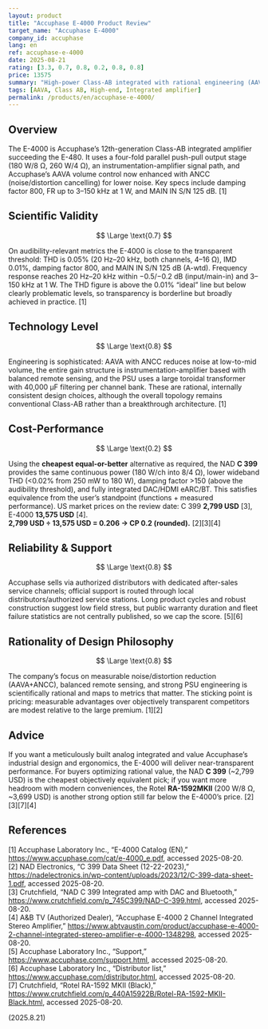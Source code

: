 ```yaml
---
layout: product
title: "Accuphase E-4000 Product Review"
target_name: "Accuphase E-4000"
company_id: accuphase
lang: en
ref: accuphase-e-4000
date: 2025-08-21
rating: [3.3, 0.7, 0.8, 0.2, 0.8, 0.8]
price: 13575
summary: "High-power Class-AB integrated with rational engineering (AAVA + ANCC) but poor price-to-performance versus objectively equivalent alternatives"
tags: [AAVA, Class AB, High-end, Integrated amplifier]
permalink: /products/en/accuphase-e-4000/
---
```

## Overview

The E-4000 is Accuphase’s 12th-generation Class-AB integrated amplifier succeeding the E-480. It uses a four-fold parallel push-pull output stage (180 W/8 Ω, 260 W/4 Ω), an instrumentation-amplifier signal path, and Accuphase’s AAVA volume control now enhanced with ANCC (noise/distortion cancelling) for lower noise. Key specs include damping factor 800, FR up to 3–150 kHz at 1 W, and MAIN IN S/N 125 dB. [1]

## Scientific Validity

$$ \Large \text{0.7} $$

On audibility-relevant metrics the E-4000 is close to the transparent threshold: THD is 0.05% (20 Hz–20 kHz, both channels, 4–16 Ω), IMD 0.01%, damping factor 800, and MAIN IN S/N 125 dB (A-wtd). Frequency response reaches 20 Hz–20 kHz within −0.5/−0.2 dB (input/main-in) and 3–150 kHz at 1 W. The THD figure is above the 0.01% “ideal” line but below clearly problematic levels, so transparency is borderline but broadly achieved in practice. [1]

## Technology Level

$$ \Large \text{0.8} $$

Engineering is sophisticated: AAVA with ANCC reduces noise at low-to-mid volume, the entire gain structure is instrumentation-amplifier based with balanced remote sensing, and the PSU uses a large toroidal transformer with 40,000 μF filtering per channel bank. These are rational, internally consistent design choices, although the overall topology remains conventional Class-AB rather than a breakthrough architecture. [1]

## Cost-Performance

$$ \Large \text{0.2} $$

Using the **cheapest equal-or-better** alternative as required, the NAD **C 399** provides the same continuous power (180 W/ch into 8/4 Ω), lower wideband THD (<0.02% from 250 mW to 180 W), damping factor >150 (above the audibility threshold), and fully integrated DAC/HDMI eARC/BT. This satisfies equivalence from the user’s standpoint (functions + measured performance). US market prices on the review date: C 399 **2,799 USD** [3], E-4000 **13,575 USD** [4].  
**2,799 USD ÷ 13,575 USD = 0.206 → CP 0.2 (rounded).** [2][3][4]

## Reliability & Support

$$ \Large \text{0.8} $$

Accuphase sells via authorized distributors with dedicated after-sales service channels; official support is routed through local distributors/authorized service stations. Long product cycles and robust construction suggest low field stress, but public warranty duration and fleet failure statistics are not centrally published, so we cap the score. [5][6]

## Rationality of Design Philosophy

$$ \Large \text{0.8} $$

The company’s focus on measurable noise/distortion reduction (AAVA+ANCC), balanced remote sensing, and strong PSU engineering is scientifically rational and maps to metrics that matter. The sticking point is pricing: measurable advantages over objectively transparent competitors are modest relative to the large premium. [1][2]

## Advice

If you want a meticulously built analog integrated and value Accuphase’s industrial design and ergonomics, the E-4000 will deliver near-transparent performance. For buyers optimizing rational value, the NAD **C 399** (~2,799 USD) is the cheapest objectively equivalent pick; if you want more headroom with modern conveniences, the Rotel **RA-1592MKII** (200 W/8 Ω, ~3,699 USD) is another strong option still far below the E-4000’s price. [2][3][7][4]

## References

[1] Accuphase Laboratory Inc., “E-4000 Catalog (EN),” https://www.accuphase.com/cat/e-4000_e.pdf, accessed 2025-08-20.  
[2] NAD Electronics, “C 399 Data Sheet (12-22-2023),” https://nadelectronics.in/wp-content/uploads/2023/12/C-399-data-sheet-1.pdf, accessed 2025-08-20.  
[3] Crutchfield, “NAD C 399 Integrated amp with DAC and Bluetooth,” https://www.crutchfield.com/p_745C399/NAD-C-399.html, accessed 2025-08-20.  
[4] A&B TV (Authorized Dealer), “Accuphase E-4000 2 Channel Integrated Stereo Amplifier,” https://www.abtvaustin.com/product/accuphase-e-4000-2-channel-integrated-stereo-amplifier-e-4000-1348298, accessed 2025-08-20.  
[5] Accuphase Laboratory Inc., “Support,” https://www.accuphase.com/support.html, accessed 2025-08-20.  
[6] Accuphase Laboratory Inc., “Distributor list,” https://www.accuphase.com/distributor.html, accessed 2025-08-20.  
[7] Crutchfield, “Rotel RA-1592 MKII (Black),” https://www.crutchfield.com/p_440A15922B/Rotel-RA-1592-MKII-Black.html, accessed 2025-08-20.

(2025.8.21)

